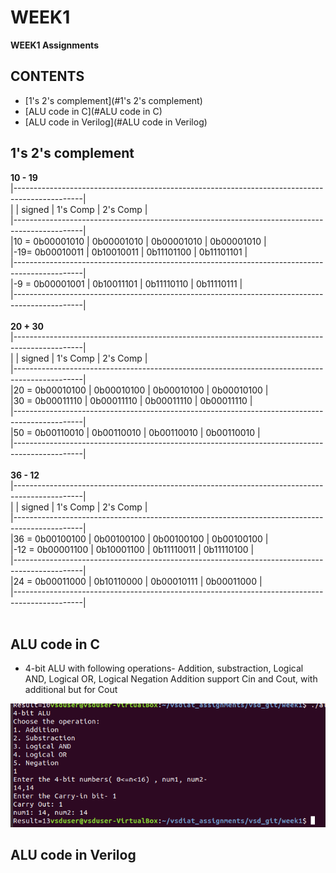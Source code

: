 # WEEK1

**WEEK1 Assignments**

## CONTENTS
* [1's 2's complement](#1's 2's complement) 
* [ALU code in C](#ALU code in C)
* [ALU code in Verilog](#ALU code in Verilog)

## 1's 2's complement

**10 - 19** <br />
|-----------------------------------------------------------------------------------------------|<br />
|			|	signed		|	1's Comp	|	2's Comp	|<br />
|-----------------------------------------------------------------------------------------------|<br />
|10 = 0b00001010 	|	0b00001010	|	0b00001010	|	0b00001010	|<br />
|-19= 0b00010011	|	0b10010011	|	0b11101100	|	0b11101101	|<br />
|-----------------------------------------------------------------------------------------------|<br />
|-9 = 0b00001001	|	0b10011101	|	0b11110110	|	0b11110111	|<br />
|-----------------------------------------------------------------------------------------------|<br />
<br />
**20 + 30**<br />
|-----------------------------------------------------------------------------------------------|<br />
|			|	signed		|	1's Comp	|	2's Comp	|<br />
|-----------------------------------------------------------------------------------------------|<br />
|20 = 0b00010100	|	0b00010100	|	0b00010100	|	0b00010100	|<br />
|30 = 0b00011110	|	0b00011110	|	0b00011110	|	0b00011110	|<br />
|-----------------------------------------------------------------------------------------------|<br />
|50 = 0b00110010	|	0b00110010	|	0b00110010	|	0b00110010	|<br />
|-----------------------------------------------------------------------------------------------|<br />
<br />
**36 - 12**<br />
|-----------------------------------------------------------------------------------------------|<br />
|			|	signed		|	1's Comp	|	2's Comp	|<br />
|-----------------------------------------------------------------------------------------------|<br />
|36 = 0b00100100	|	0b00100100	|	0b00100100	|	0b00100100	|<br />
|-12 = 0b00001100	|	0b10001100	|	0b11110011	|	0b11110100	|<br />
|-----------------------------------------------------------------------------------------------|<br />
|24 = 0b00011000	|	0b10110000	|	0b00010111	|	0b00011000	|<br />
|-----------------------------------------------------------------------------------------------|<br />
<br />

## ALU code in C

* 4-bit ALU with following operations-
	Addition, substraction, Logical AND, Logical OR, Logical Negation 
	Addition support Cin and Cout, with additional but for Cout
	
![C program ALU addition output](alu_c.png)
 
## ALU code in Verilog
